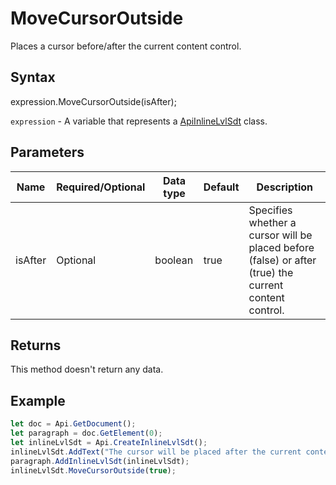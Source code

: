 # MoveCursorOutside

Places a cursor before/after the current content control.

## Syntax

expression.MoveCursorOutside(isAfter);

`expression` - A variable that represents a [ApiInlineLvlSdt](../ApiInlineLvlSdt.md) class.

## Parameters

| **Name** | **Required/Optional** | **Data type** | **Default** | **Description** |
| ------------- | ------------- | ------------- | ------------- | ------------- |
| isAfter | Optional | boolean | true | Specifies whether a cursor will be placed before (false) or after (true) the current content control. |

## Returns

This method doesn't return any data.

## Example



```javascript
let doc = Api.GetDocument();
let paragraph = doc.GetElement(0);
let inlineLvlSdt = Api.CreateInlineLvlSdt();
inlineLvlSdt.AddText("The cursor will be placed after the current content control.");
paragraph.AddInlineLvlSdt(inlineLvlSdt);
inlineLvlSdt.MoveCursorOutside(true);
```

